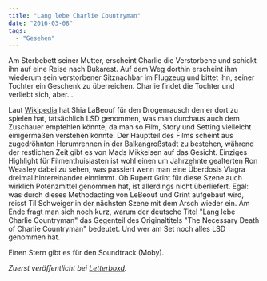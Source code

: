 ```yaml
---
title: "Lang lebe Charlie Countryman"
date: "2016-03-08"
tags:
  - "Gesehen"
---
```


Am Sterbebett seiner Mutter, erscheint Charlie die Verstorbene und schickt ihn auf eine Reise nach Bukarest. Auf dem Weg dorthin erscheint ihm wiederum sein verstorbener Sitznachbar im Flugzeug und bittet ihn, seiner Tochter ein Geschenk zu überreichen. Charlie findet die Tochter und verliebt sich, aber...

Laut [Wikipedia](https://de.wikipedia.org/wiki/Lang_lebe_Charlie_Countryman) hat Shia LaBeouf für den Drogenrausch den er dort zu spielen hat, tatsächlich LSD genommen, was man durchaus auch dem Zuschauer empfehlen könnte, da man so Film, Story und Setting vielleicht einigermaßen verstehen könnte. Der Hauptteil des Films scheint aus zugedröhnten Herumrennen in der Balkangroßstadt zu bestehen, während der restlichen Zeit gibt es von Mads Mikkelsen auf das Gesicht. Einziges Highlight für Filmenthuisiasten ist wohl einen um Jahrzehnte gealterten Ron Weasley dabei zu sehen, was passiert wenn man eine Überdosis Viagra dreimal hintereinander einnimmt. Ob Rupert Grint für diese Szene auch wirklich Potenzmittel genommen hat, ist allerdings nicht überliefert. Egal: was durch dieses Methodacting von LeBeouf und Grint aufgebaut wird, reisst Til Schweiger in der nächsten Szene mit dem Arsch wieder ein. Am Ende fragt man sich noch kurz, warum der deutsche Titel "Lang lebe Charlie Countryman" das Gegenteil des Originaltitels "The Necessary Death of Charlie Countryman" bedeutet. Und wer am Set noch alles LSD genommen hat.

Einen Stern gibt es für den Soundtrack (Moby).

_Zuerst veröffentlicht bei [Letterboxd](http://letterboxd.com/nicobruenjes/film/the-necessary-death-of-charlie-countryman/)._
